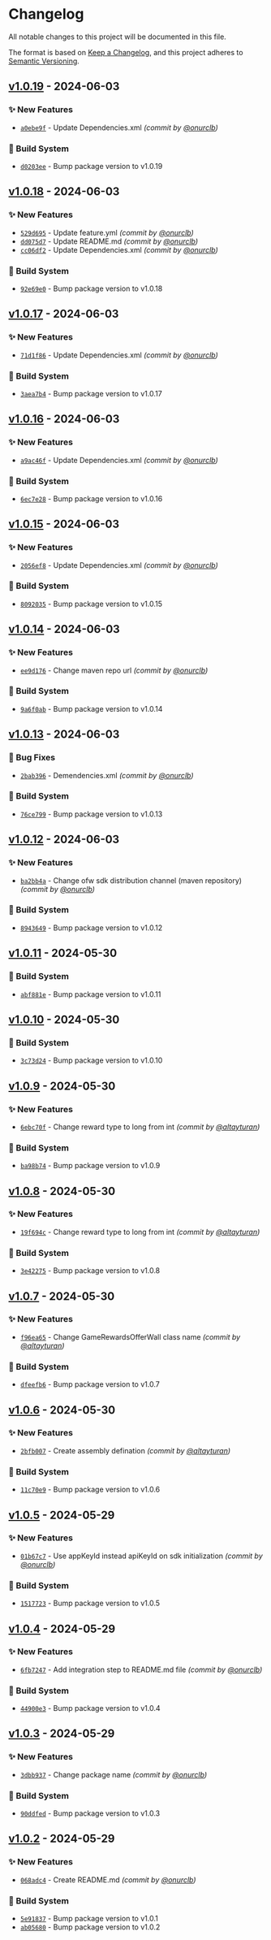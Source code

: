 # Changelog
All notable changes to this project will be documented in this file.

The format is based on [Keep a Changelog](https://keepachangelog.com/en/1.0.0/),
and this project adheres to [Semantic Versioning](https://semver.org/spec/v2.0.0.html).

## [v1.0.19] - 2024-06-03
### :sparkles: New Features
- [`a0ebe9f`](https://github.com/megafortunagames/gamerewards.gg.offerwall/commit/a0ebe9f4fd620dde67238e50d51fcb411db2f511) - Update Dependencies.xml *(commit by [@onurclb](https://github.com/onurclb))*

### :construction_worker: Build System
- [`d0203ee`](https://github.com/megafortunagames/gamerewards.gg.offerwall/commit/d0203eebd819c1913196b8a8087cd4b3cc9373df) - Bump package version to v1.0.19


## [v1.0.18] - 2024-06-03
### :sparkles: New Features
- [`529d695`](https://github.com/megafortunagames/gamerewards.gg.offerwall/commit/529d695292758c2bbd8762bae841a9cb047885f7) - Update feature.yml *(commit by [@onurclb](https://github.com/onurclb))*
- [`dd075d7`](https://github.com/megafortunagames/gamerewards.gg.offerwall/commit/dd075d7fcb2f398f7946087f62cff71344915577) - Update README.md *(commit by [@onurclb](https://github.com/onurclb))*
- [`cc06df2`](https://github.com/megafortunagames/gamerewards.gg.offerwall/commit/cc06df2414b71e9d7735c52baa133313d0e07769) - Update Dependencies.xml *(commit by [@onurclb](https://github.com/onurclb))*

### :construction_worker: Build System
- [`92e69e0`](https://github.com/megafortunagames/gamerewards.gg.offerwall/commit/92e69e0954c8efb1f313f47742fb01169accf161) - Bump package version to v1.0.18


## [v1.0.17] - 2024-06-03
### :sparkles: New Features
- [`71d1f86`](https://github.com/megafortunagames/gamerewards.gg.offerwall/commit/71d1f866a294508b65a0c048ebf0ca02144ebd2d) - Update Dependencies.xml *(commit by [@onurclb](https://github.com/onurclb))*

### :construction_worker: Build System
- [`3aea7b4`](https://github.com/megafortunagames/gamerewards.gg.offerwall/commit/3aea7b4b9281c7ba2941edf6a8990f6355184f55) - Bump package version to v1.0.17


## [v1.0.16] - 2024-06-03
### :sparkles: New Features
- [`a9ac46f`](https://github.com/megafortunagames/gamerewards.gg.offerwall/commit/a9ac46f9925d7495262a0bc1407850e20bf9077c) - Update Dependencies.xml *(commit by [@onurclb](https://github.com/onurclb))*

### :construction_worker: Build System
- [`6ec7e28`](https://github.com/megafortunagames/gamerewards.gg.offerwall/commit/6ec7e2864ed5f2cba365aa58a8278cb7a3feae27) - Bump package version to v1.0.16


## [v1.0.15] - 2024-06-03
### :sparkles: New Features
- [`2056ef8`](https://github.com/megafortunagames/gamerewards.gg.offerwall/commit/2056ef84fe7b14778277c908162cbff4e51d49b6) - Update Dependencies.xml *(commit by [@onurclb](https://github.com/onurclb))*

### :construction_worker: Build System
- [`8092035`](https://github.com/megafortunagames/gamerewards.gg.offerwall/commit/8092035cb6e3a5f2d43c2a187f50f95fa5533c0f) - Bump package version to v1.0.15


## [v1.0.14] - 2024-06-03
### :sparkles: New Features
- [`ee9d176`](https://github.com/megafortunagames/gamerewards.gg.offerwall/commit/ee9d1765c82c503dbcf714f33a2924bb72d1ab7b) - Change maven repo url *(commit by [@onurclb](https://github.com/onurclb))*

### :construction_worker: Build System
- [`9a6f0ab`](https://github.com/megafortunagames/gamerewards.gg.offerwall/commit/9a6f0abf26c7cc6289311576d8a6e84609e1ede7) - Bump package version to v1.0.14


## [v1.0.13] - 2024-06-03
### :bug: Bug Fixes
- [`2bab396`](https://github.com/megafortunagames/gamerewards.gg.offerwall/commit/2bab39690c4a4ff09da6fad8800200c3b8d9ced0) - Demendencies.xml *(commit by [@onurclb](https://github.com/onurclb))*

### :construction_worker: Build System
- [`76ce799`](https://github.com/megafortunagames/gamerewards.gg.offerwall/commit/76ce799a71ef9c318208a9db2d26cf04e0b87a26) - Bump package version to v1.0.13


## [v1.0.12] - 2024-06-03
### :sparkles: New Features
- [`ba2bb4a`](https://github.com/megafortunagames/gamerewards.gg.offerwall/commit/ba2bb4a61295f9f6c3886fcec3b45d9c4411c869) - Change ofw sdk distribution channel (maven repository) *(commit by [@onurclb](https://github.com/onurclb))*

### :construction_worker: Build System
- [`8943649`](https://github.com/megafortunagames/gamerewards.gg.offerwall/commit/8943649a06ad636ac6e012aa46f84998b23e7245) - Bump package version to v1.0.12


## [v1.0.11] - 2024-05-30
### :construction_worker: Build System
- [`abf881e`](https://github.com/megafortunagames/gamerewards.gg.offerwall/commit/abf881e044784cc2ccc2391b1ca7a7a0084ae065) - Bump package version to v1.0.11


## [v1.0.10] - 2024-05-30
### :construction_worker: Build System
- [`3c73d24`](https://github.com/megafortunagames/gamerewards.gg.offerwall/commit/3c73d245f6c08252760b15187eb526400f1bd1d1) - Bump package version to v1.0.10


## [v1.0.9] - 2024-05-30
### :sparkles: New Features
- [`6ebc70f`](https://github.com/megafortunagames/gamerewards.gg.offerwall/commit/6ebc70fa9f1104f65977a7d846a3893cc5ed387f) - Change reward type to long from int *(commit by [@altayturan](https://github.com/altayturan))*

### :construction_worker: Build System
- [`ba98b74`](https://github.com/megafortunagames/gamerewards.gg.offerwall/commit/ba98b7486d6c215791f95bbf20b810e9ad1c5f49) - Bump package version to v1.0.9


## [v1.0.8] - 2024-05-30
### :sparkles: New Features
- [`19f694c`](https://github.com/megafortunagames/gamerewards.gg.offerwall/commit/19f694cdf37188a84048b610a0102518d888605d) - Change reward type to long from int *(commit by [@altayturan](https://github.com/altayturan))*

### :construction_worker: Build System
- [`3e42275`](https://github.com/megafortunagames/gamerewards.gg.offerwall/commit/3e42275920bd704d4a28129658a9261b182f8db3) - Bump package version to v1.0.8


## [v1.0.7] - 2024-05-30
### :sparkles: New Features
- [`f96ea65`](https://github.com/megafortunagames/gamerewards.gg.offerwall/commit/f96ea656bacd3778f24a9e9b21407229d502e487) - Change GameRewardsOfferWall class name *(commit by [@altayturan](https://github.com/altayturan))*

### :construction_worker: Build System
- [`dfeefb6`](https://github.com/megafortunagames/gamerewards.gg.offerwall/commit/dfeefb66d0d649141b2455ee7cf3f500ad5498a8) - Bump package version to v1.0.7


## [v1.0.6] - 2024-05-30
### :sparkles: New Features
- [`2bfb007`](https://github.com/megafortunagames/gamerewards.gg.offerwall/commit/2bfb007636bf6e76f0833c5eeb6974fd3955987c) - Create assembly defination *(commit by [@altayturan](https://github.com/altayturan))*

### :construction_worker: Build System
- [`11c70e9`](https://github.com/megafortunagames/gamerewards.gg.offerwall/commit/11c70e9887ca5f7189ac544350ab473a37922a56) - Bump package version to v1.0.6


## [v1.0.5] - 2024-05-29
### :sparkles: New Features
- [`01b67c7`](https://github.com/megafortunagames/gamerewards.gg.offerwall/commit/01b67c78282d4a80ac06cb1b62a709ca8cf6dccc) - Use appKeyId instead apiKeyId on sdk initialization *(commit by [@onurclb](https://github.com/onurclb))*

### :construction_worker: Build System
- [`1517723`](https://github.com/megafortunagames/gamerewards.gg.offerwall/commit/15177232db768eb0489bfa04d1b231624830a9db) - Bump package version to v1.0.5


## [v1.0.4] - 2024-05-29
### :sparkles: New Features
- [`6fb7247`](https://github.com/megafortunagames/gamerewards.gg.offerwall/commit/6fb72474441ec4432577439e292511e9d71429a2) - Add integration step to README.md file *(commit by [@onurclb](https://github.com/onurclb))*

### :construction_worker: Build System
- [`44900e3`](https://github.com/megafortunagames/gamerewards.gg.offerwall/commit/44900e3191d5b9d6dae0c002bfaf3ee222cc4b52) - Bump package version to v1.0.4


## [v1.0.3] - 2024-05-29
### :sparkles: New Features
- [`3dbb937`](https://github.com/megafortunagames/gamerewards.gg.offerwall/commit/3dbb937031194901a955b2fe63c6a2105df20e23) - Change package name *(commit by [@onurclb](https://github.com/onurclb))*

### :construction_worker: Build System
- [`90ddfed`](https://github.com/megafortunagames/gamerewards.gg.offerwall/commit/90ddfed2fe1c3cab2efbb4e6b79fb6c31d02ed88) - Bump package version to v1.0.3


## [v1.0.2] - 2024-05-29
### :sparkles: New Features
- [`068adc4`](https://github.com/megafortunagames/gamerewards.gg.offerwall/commit/068adc4610d932aec0444d8d316c8658d628ca7e) - Create README.md *(commit by [@onurclb](https://github.com/onurclb))*

### :construction_worker: Build System
- [`5e91837`](https://github.com/megafortunagames/gamerewards.gg.offerwall/commit/5e918372d04ecf192d1f387904aba19d49e5d4f7) - Bump package version to v1.0.1
- [`ab05680`](https://github.com/megafortunagames/gamerewards.gg.offerwall/commit/ab056809b2192f886d09200ee47ee6deb8c3a6ca) - Bump package version to v1.0.2

[v1.0.2]: https://github.com/megafortunagames/gamerewards.gg.offerwall/compare/v1.0.1...v1.0.2
[v1.0.3]: https://github.com/megafortunagames/gamerewards.gg.offerwall/compare/v1.0.2...v1.0.3
[v1.0.4]: https://github.com/megafortunagames/gamerewards.gg.offerwall/compare/v1.0.3...v1.0.4
[v1.0.5]: https://github.com/megafortunagames/gamerewards.gg.offerwall/compare/v1.0.4...v1.0.5
[v1.0.6]: https://github.com/megafortunagames/gamerewards.gg.offerwall/compare/v1.0.5...v1.0.6
[v1.0.7]: https://github.com/megafortunagames/gamerewards.gg.offerwall/compare/v1.0.6...v1.0.7
[v1.0.8]: https://github.com/megafortunagames/gamerewards.gg.offerwall/compare/v1.0.7...v1.0.8
[v1.0.9]: https://github.com/megafortunagames/gamerewards.gg.offerwall/compare/v1.0.8...v1.0.9
[v1.0.10]: https://github.com/megafortunagames/gamerewards.gg.offerwall/compare/v1.0.9...v1.0.10
[v1.0.11]: https://github.com/megafortunagames/gamerewards.gg.offerwall/compare/v1.0.10...v1.0.11
[v1.0.12]: https://github.com/megafortunagames/gamerewards.gg.offerwall/compare/v1.0.11...v1.0.12
[v1.0.13]: https://github.com/megafortunagames/gamerewards.gg.offerwall/compare/v1.0.12...v1.0.13
[v1.0.14]: https://github.com/megafortunagames/gamerewards.gg.offerwall/compare/v1.0.13...v1.0.14
[v1.0.15]: https://github.com/megafortunagames/gamerewards.gg.offerwall/compare/v1.0.14...v1.0.15
[v1.0.16]: https://github.com/megafortunagames/gamerewards.gg.offerwall/compare/v1.0.15...v1.0.16
[v1.0.17]: https://github.com/megafortunagames/gamerewards.gg.offerwall/compare/v1.0.16...v1.0.17
[v1.0.18]: https://github.com/megafortunagames/gamerewards.gg.offerwall/compare/v1.0.17...v1.0.18
[v1.0.19]: https://github.com/megafortunagames/gamerewards.gg.offerwall/compare/v1.0.18...v1.0.19
